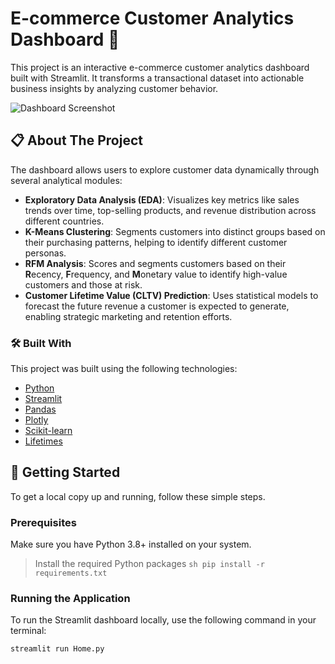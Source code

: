 # E-commerce Customer Analytics Dashboard 🛒

This project is an interactive e-commerce customer analytics dashboard built with Streamlit. It transforms a transactional dataset into actionable business insights by analyzing customer behavior.

![Dashboard Screenshot](https://drive.google.com/file/d/18ip6tY9jxF1NLavNlGJOQPS4K384DpfJ/view?usp=sharing) <!-- Add a screenshot of your app here later! -->

## 📋 About The Project

The dashboard allows users to explore customer data dynamically through several analytical modules:

* **Exploratory Data Analysis (EDA)**: Visualizes key metrics like sales trends over time, top-selling products, and revenue distribution across different countries.
* **K-Means Clustering**: Segments customers into distinct groups based on their purchasing patterns, helping to identify different customer personas.
* **RFM Analysis**: Scores and segments customers based on their **R**ecency, **F**requency, and **M**onetary value to identify high-value customers and those at risk.
* **Customer Lifetime Value (CLTV) Prediction**: Uses statistical models to forecast the future revenue a customer is expected to generate, enabling strategic marketing and retention efforts.

### 🛠️ Built With

This project was built using the following technologies:

* [Python](https://www.python.org/)
* [Streamlit](https://streamlit.io/)
* [Pandas](https://pandas.pydata.org/)
* [Plotly](https://plotly.com/python/)
* [Scikit-learn](https://scikit-learn.org/)
* [Lifetimes](https://lifetimes.readthedocs.io/en/latest/)

## 🚀 Getting Started

To get a local copy up and running, follow these simple steps.

### Prerequisites

Make sure you have Python 3.8+ installed on your system.

>  Install the required Python packages
    ```sh
    pip install -r requirements.txt
    ```

### Running the Application

To run the Streamlit dashboard locally, use the following command in your terminal:

```sh
streamlit run Home.py

